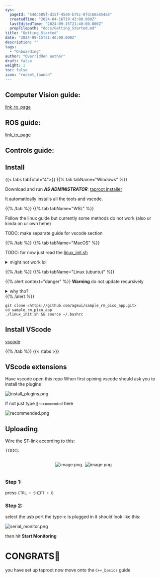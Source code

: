 ```yaml
---
sys:
  pageId: "54dc585f-d15f-45d0-b75c-8fdc66a854a8"
  createdTime: "2024-04-16T19:43:00.000Z"
  lastEditedTime: "2024-09-15T21:40:00.000Z"
  propFilepath: "docs/Getting_Started.md"
title: "Getting_Started"
date: "2024-09-15T21:40:00.000Z"
description: ""
tags:
  - "Onboarding"
author: "Overridden author"
draft: false
weight: 1
toc: false
icon: "rocket_launch"
---
```


## Computer Vision guide:

[link_to_page](86d45bc0-388b-4d26-8848-44f255f73d0e)

## ROS guide:

[link_to_page](3c76c1de-ec8f-46d6-8b0a-294005edc2d5)

## Controls guide:

## Install

{{< tabs tabTotal="4">}}
{{% tab tabName="Windows" %}}

Download and run _**AS ADMINISTRATOR**_: [taproot installer](https://github.com/Thornbots/TeachingFreshies/releases/tag/1.0)

It automatically installs all the tools and vscode.

{{% /tab %}}
{{% tab tabName="WSL" %}}

Follow the linux guide but currently some methods do not work (also ur kinda on ur own hehe)

TODO: make separate guide for vscode section

{{% /tab %}}
{{% tab tabName="MacOS" %}}

TODO: for now just read the [linux_init.sh](https://github.com/agmui/sample_rm_pico_app/blob/main/linux_init.sh)

<details>
<summary>might not work lol</summary>

`brew install libusb pkg-config`

Next install: [vscode](https://code.visualstudio.com/Download)

</details>

{{% /tab %}}
{{% tab tabName="Linux (ubuntu)" %}}

{{% alert context="danger" %}}
**Warning** do not update recursively
<details>
<summary>why tho?</summary>
There are some submodules that may go on for a while (like tinyusb) and I highly
recommend you don't need to get them.
If you want to see what submodules I update just look in `linux_init.sh`
</details>
{{% /alert %}}

```shell
git clone <https://github.com/agmui/sample_rm_pico_app.git>
cd sample_rm_pico_app
./linux_init.sh && source ~/.bashrc
```

## Install VScode

[vscode](https://code.visualstudio.com/Download)

{{% /tab %}}
{{< /tabs >}}

## VScode extensions

Have vscode open this repo
When first opining vscode should ask you to install the plugins

![install_plugins.png](https://prod-files-secure.s3.us-west-2.amazonaws.com/d518164a-d88e-44d1-a4ee-3adb3bd8bce0/89bd30f0-1825-4e77-867b-0a41ce370880/install_plugins.png?X-Amz-Algorithm=AWS4-HMAC-SHA256&X-Amz-Content-Sha256=UNSIGNED-PAYLOAD&X-Amz-Credential=ASIAZI2LB466UHXXRJ42%2F20250204%2Fus-west-2%2Fs3%2Faws4_request&X-Amz-Date=20250204T050755Z&X-Amz-Expires=3600&X-Amz-Security-Token=IQoJb3JpZ2luX2VjEA0aCXVzLXdlc3QtMiJHMEUCIQC%2Bo%2F0i85N32i84%2BWRKSQfUbiiEzmjjmf%2BbcpEcr97f7wIgWytrqVxb8JmsIRKy4shQoWT2cHV0EPZXIqxf80sRB%2Fcq%2FwMIJhAAGgw2Mzc0MjMxODM4MDUiDMZRtiemVsSiLQGKnSrcAyZTfeel1tNn%2FiiQgY%2FYpFINWOTbVvDhAqXK1GAkdpEl9uc2YAzHKFv5ULebnLs7Zy2DVcEI8nIwFPsQ%2F%2FPFA8lCTOU1g7MUsdusQFhEMbsUkc7BEZo4dwdaD1TT8rQpn3lir9lKYMy5OS9RkGlXYhjq0zyqIMUo6ACjBS%2Byt1TVXBQFf9hmsXGJj1zPkPj8kl%2BLy98RdjTbYo6%2FISujhmvqIcSSOGB1inumzI0zEBt5IVgJi2hV9HMm8lJ2hlOW%2BFixOsWX8JjpoVQkBRgKmkngUZSSEdIcFO10S%2F9ldKqRYZQwDkJ4V8lweQ%2FYGS8wTtpelELOmqmdkYwtz7PdBp1IxcVPfaJ0qnqhINKg9mD92hzwvSvabGCW5jqgKWTlUoVUWovbN6hgF3BJ06aK3NZSYuqsakZpkNddKq4%2FjDDj2WA8M6IoN%2BF9xjz2BFkQ3ipwDYXBRmyi%2FB9BltErwc3U%2FwacN%2FviXf6OwekJ90OxJVojwQ4WNUpFJv0cB3xqeAc6N%2FY%2B%2FI7UhduSfXh4cNeHPNiSCuifWTIQOEeq6qlT3RYGXDeLsgDCUl%2FIYqEfF9rY0tcrSjbpdvooCIXRhfAa9IeYZOJ5dO%2BHQm8wFBPb5YlGPMFCqGk7H83GMKjAhr0GOqUBOQTD%2B0fuafNBM9FCd8h8d6kU7r1xcweEtEu2k3CkBouHakb0lCzS4p%2FCDjoY5YEYYT3aShOth7AZ3SHrx1rvB7TXCN3%2F9s5dbm28BPjOpF66%2BX8QRsdTvpoeDaBo94j6G9W6BmKNM6ggFpjzWxILHe0L6zJM%2F8Wc76Zb1UXJtlGbQYWv6cJCLmmzu%2FwD9eQGBf4sSmh%2F%2FRwKzLKZVwXm6NvQqILN&X-Amz-Signature=893c7e613e558190db6d264ef16367f36695e79ee6ab104be4c02030e6c4f48c&X-Amz-SignedHeaders=host&x-id=GetObject)

If not just type `@recommended` here  

![recommended.png](https://prod-files-secure.s3.us-west-2.amazonaws.com/d518164a-d88e-44d1-a4ee-3adb3bd8bce0/61e661e9-5d85-4dfc-be0d-8d2097a5e793/recommended.png?X-Amz-Algorithm=AWS4-HMAC-SHA256&X-Amz-Content-Sha256=UNSIGNED-PAYLOAD&X-Amz-Credential=ASIAZI2LB466UHXXRJ42%2F20250204%2Fus-west-2%2Fs3%2Faws4_request&X-Amz-Date=20250204T050755Z&X-Amz-Expires=3600&X-Amz-Security-Token=IQoJb3JpZ2luX2VjEA0aCXVzLXdlc3QtMiJHMEUCIQC%2Bo%2F0i85N32i84%2BWRKSQfUbiiEzmjjmf%2BbcpEcr97f7wIgWytrqVxb8JmsIRKy4shQoWT2cHV0EPZXIqxf80sRB%2Fcq%2FwMIJhAAGgw2Mzc0MjMxODM4MDUiDMZRtiemVsSiLQGKnSrcAyZTfeel1tNn%2FiiQgY%2FYpFINWOTbVvDhAqXK1GAkdpEl9uc2YAzHKFv5ULebnLs7Zy2DVcEI8nIwFPsQ%2F%2FPFA8lCTOU1g7MUsdusQFhEMbsUkc7BEZo4dwdaD1TT8rQpn3lir9lKYMy5OS9RkGlXYhjq0zyqIMUo6ACjBS%2Byt1TVXBQFf9hmsXGJj1zPkPj8kl%2BLy98RdjTbYo6%2FISujhmvqIcSSOGB1inumzI0zEBt5IVgJi2hV9HMm8lJ2hlOW%2BFixOsWX8JjpoVQkBRgKmkngUZSSEdIcFO10S%2F9ldKqRYZQwDkJ4V8lweQ%2FYGS8wTtpelELOmqmdkYwtz7PdBp1IxcVPfaJ0qnqhINKg9mD92hzwvSvabGCW5jqgKWTlUoVUWovbN6hgF3BJ06aK3NZSYuqsakZpkNddKq4%2FjDDj2WA8M6IoN%2BF9xjz2BFkQ3ipwDYXBRmyi%2FB9BltErwc3U%2FwacN%2FviXf6OwekJ90OxJVojwQ4WNUpFJv0cB3xqeAc6N%2FY%2B%2FI7UhduSfXh4cNeHPNiSCuifWTIQOEeq6qlT3RYGXDeLsgDCUl%2FIYqEfF9rY0tcrSjbpdvooCIXRhfAa9IeYZOJ5dO%2BHQm8wFBPb5YlGPMFCqGk7H83GMKjAhr0GOqUBOQTD%2B0fuafNBM9FCd8h8d6kU7r1xcweEtEu2k3CkBouHakb0lCzS4p%2FCDjoY5YEYYT3aShOth7AZ3SHrx1rvB7TXCN3%2F9s5dbm28BPjOpF66%2BX8QRsdTvpoeDaBo94j6G9W6BmKNM6ggFpjzWxILHe0L6zJM%2F8Wc76Zb1UXJtlGbQYWv6cJCLmmzu%2FwD9eQGBf4sSmh%2F%2FRwKzLKZVwXm6NvQqILN&X-Amz-Signature=d8542c0aacb1d33bb2f5123e87adeeb3f3102fc20f39005b7dd807e5c1d525de&X-Amz-SignedHeaders=host&x-id=GetObject)

## Uploading

Wire the ST-link according to this:

TODO:

<div style="display: flex;flex-direction: row; column-gap:10px; max-width: 630px;justify-content: center;">
<div>

![image.png](https://prod-files-secure.s3.us-west-2.amazonaws.com/d518164a-d88e-44d1-a4ee-3adb3bd8bce0/210ecb78-1116-4d7b-b9b7-2292f66fa2c2/image.png?X-Amz-Algorithm=AWS4-HMAC-SHA256&X-Amz-Content-Sha256=UNSIGNED-PAYLOAD&X-Amz-Credential=ASIAZI2LB466RC5G6AQW%2F20250204%2Fus-west-2%2Fs3%2Faws4_request&X-Amz-Date=20250204T050756Z&X-Amz-Expires=3600&X-Amz-Security-Token=IQoJb3JpZ2luX2VjEA0aCXVzLXdlc3QtMiJHMEUCIDYC7EKhlvypmC7q2P8F06sZqmp5S6d6PfwHIC%2BWP3zkAiEAll18FpfJ17bKdQoCIm2KVKETtjyKCV7lrscCig1SBI0q%2FwMIJhAAGgw2Mzc0MjMxODM4MDUiDHz%2FWwzZkCFYOFTdbCrcAxErWCKq92vY8IiyObYIm6%2FVE0AH6YCVN%2FPR7uTKNCkggsdWmTy9IDbOqWVs4bud3sZ3ECfwzOoWaqwVDEQruuWSjXqhRKUXpI2%2FPSrgBkvpkl8Ay2oQLd%2BYxk%2Fsd4j0ocsmhOLf1%2B9t5FE4cphlbVXT2ElyjYe2rMlwIKruCSLOFEk7%2Bx1Ciky61ihNC%2By2D6mZ3q4yTLy304dj6hMPHQ4sGhmTmWm0hF5YbxtMX0HNr8yuIyBAArXQXllgcbE0YAd3U3gPkKU8HIgcNi8Q095Tfzeoc0oN1gaotjQoiE1Ak9Tkf3t0z1AsVLXG%2FA86WP3BbQ47ufnKnSiFeiO%2FPawXutduLOf0O6ybVhyplKhiG1CDhcdrHhFao%2B4YEBjEgPA1s2K%2B%2Bd7qV1wryD7WtkrqSJqPxfYl27%2Fy0gHYw4Uzg02lTdCI6pDWT6gr%2BfuAdizuuWf4nIOzvX9SwWBiQPnhomOA0cK3sVoH1i%2Bz%2B2jVjZ9%2FUbUhHDUBW6rmr%2FRoely90iJZ%2F20LRFzVwXwimZkdGi3pVP8EAsAflcZ37EZJLmyQdPioUKA66POgCgBU0EXHp%2BqqOdz0GRyd%2FFfz5u4vbxakxkKx4egfDcGZTqxnS3BfjFeZDJKln%2BfXMLHAhr0GOqUBG3ZJKw9JUwK8u29N9g%2FGWoM8gYR%2B49Hc3oXdL0kz7JeThXm4kYFpxbvl0UBrKov%2BTEN5WiyQaKnS7Ab5%2FFHP751UYKNRwvICHHUtY63vO4MjDeucTKr64bOSulOg6SowG4CV%2FY2D4ST2VyVX2pP0a%2FUYEw8d%2FLYEIyevnPftzIEboG%2BioL3MZ4VcpP6%2F7GaYmvavmBbKd5cZH9n%2FdXJkuVEjTQT6&X-Amz-Signature=4b1b23be992490608639563bc1f81dad98b8660d95483a5ee495a9b552a5858c&X-Amz-SignedHeaders=host&x-id=GetObject)

</div>
<div>

![image.png](https://prod-files-secure.s3.us-west-2.amazonaws.com/d518164a-d88e-44d1-a4ee-3adb3bd8bce0/33a0fd0f-8ca6-4a86-8e09-26e95ded1fff/image.png?X-Amz-Algorithm=AWS4-HMAC-SHA256&X-Amz-Content-Sha256=UNSIGNED-PAYLOAD&X-Amz-Credential=ASIAZI2LB466VANPH56S%2F20250204%2Fus-west-2%2Fs3%2Faws4_request&X-Amz-Date=20250204T050758Z&X-Amz-Expires=3600&X-Amz-Security-Token=IQoJb3JpZ2luX2VjEA0aCXVzLXdlc3QtMiJHMEUCIQDN8TRAfvoB7DJPAoo3g8SIXLY3K5vRBD5PGWHqhGnCsAIgT3tl6pO4%2Bkr3V1XFSBCFnMPpAGaoPZhkh5Pv4cPHijAq%2FwMIJhAAGgw2Mzc0MjMxODM4MDUiDFMT2pbmbMeFBPPjDircA6EVVlwshEHeuFKBUaWmYZJ6iKMSt%2F7sQhjv9fIRaC2soDLdGzfPERAqOw4%2B549vwzRnkzuGOgwQY77aVeTAkWO2LNbA8%2BfwtHHYpZRkRjGlbKKOJb3K69wcPuzgrAEUvYzL1mAl5sJEP9FtfSqN7RWKpu%2BJhkAxEbGJSHp%2Bg8A%2FusjTaEvgHd34ZFUkig%2BL%2Fa8Kwz%2B%2BD6PxDMLP9XrcWj%2BVLsyW6c%2FJ%2BQZSy0c4%2FLdCjDUWTPU02Y8hIzR8nQQQr5sG4UBVgGDwOj1mFnYTd%2FB3IgzxNYzkocJvH31cCQS4KstgWdl6Dm%2FLDnN18suX%2BEF%2FfWw4Fg9rgD7L2ICbqpLdBi%2FM4Wx%2BK6UW5HuhM6pKEiULnp0j5FnSscFm%2B2qSLK5fOqlxvuz%2BiYPgsuMC0wNAaFeRnrqZsQv2EvMjL0mq3AuZHXwru%2B5W0o1DK5zOpT8uZUgp%2BBen4blYCjkoZNbLjxWo0k3xIMsr6nKl7p%2Bc9q1Es4nfXCuz0xbTsYs7vq8ViuGefmPinOjteW6qMizeW4%2BNIOBX9OgbkiWKrg8TxB5n8oRdCMbzOmpWuqXqfw%2Fsxuy25P%2FIm4kkuNedNFqq4vYO5TMYZV22tY1zrKBXZyDNw96fq0KbrflvMNO%2Fhr0GOqUBWk%2BJ5gUavyU0VevcZw17LhoA5k2FIi729zqygb1R%2B8cJ9Zi3fic8u%2BLKdBF5m43%2FQzfHQwhRIN8RWk%2FzjpwN6ZdzTOuymIBVxBVV0T1%2BUayg1GpZZmn7vKCMzRvBVg%2BkgjImCMdft2eHxWLNckUvdKtDYfI957Ucu2m1pbcWJD9X9%2BZp1UGrZ8HzTdY7M%2FhN0Ycuh6rBsDtcw9kPx6RaP4FH8x2e&X-Amz-Signature=5c88e24669fb7757cc7ffe1e973c8914bbc1f94c5e1d0f4ba57d248352af0e6d&X-Amz-SignedHeaders=host&x-id=GetObject)

</div>
</div>

### Step 1:

press `CTRL + SHIFT + B`

### Step 2:

select the usb port the type-c is plugged in it should look like this:

![serial_monitor.png](https://prod-files-secure.s3.us-west-2.amazonaws.com/d518164a-d88e-44d1-a4ee-3adb3bd8bce0/f03f4774-05d4-4393-b6a0-d5efb6d315ab/serial_monitor.png?X-Amz-Algorithm=AWS4-HMAC-SHA256&X-Amz-Content-Sha256=UNSIGNED-PAYLOAD&X-Amz-Credential=ASIAZI2LB466UHXXRJ42%2F20250204%2Fus-west-2%2Fs3%2Faws4_request&X-Amz-Date=20250204T050755Z&X-Amz-Expires=3600&X-Amz-Security-Token=IQoJb3JpZ2luX2VjEA0aCXVzLXdlc3QtMiJHMEUCIQC%2Bo%2F0i85N32i84%2BWRKSQfUbiiEzmjjmf%2BbcpEcr97f7wIgWytrqVxb8JmsIRKy4shQoWT2cHV0EPZXIqxf80sRB%2Fcq%2FwMIJhAAGgw2Mzc0MjMxODM4MDUiDMZRtiemVsSiLQGKnSrcAyZTfeel1tNn%2FiiQgY%2FYpFINWOTbVvDhAqXK1GAkdpEl9uc2YAzHKFv5ULebnLs7Zy2DVcEI8nIwFPsQ%2F%2FPFA8lCTOU1g7MUsdusQFhEMbsUkc7BEZo4dwdaD1TT8rQpn3lir9lKYMy5OS9RkGlXYhjq0zyqIMUo6ACjBS%2Byt1TVXBQFf9hmsXGJj1zPkPj8kl%2BLy98RdjTbYo6%2FISujhmvqIcSSOGB1inumzI0zEBt5IVgJi2hV9HMm8lJ2hlOW%2BFixOsWX8JjpoVQkBRgKmkngUZSSEdIcFO10S%2F9ldKqRYZQwDkJ4V8lweQ%2FYGS8wTtpelELOmqmdkYwtz7PdBp1IxcVPfaJ0qnqhINKg9mD92hzwvSvabGCW5jqgKWTlUoVUWovbN6hgF3BJ06aK3NZSYuqsakZpkNddKq4%2FjDDj2WA8M6IoN%2BF9xjz2BFkQ3ipwDYXBRmyi%2FB9BltErwc3U%2FwacN%2FviXf6OwekJ90OxJVojwQ4WNUpFJv0cB3xqeAc6N%2FY%2B%2FI7UhduSfXh4cNeHPNiSCuifWTIQOEeq6qlT3RYGXDeLsgDCUl%2FIYqEfF9rY0tcrSjbpdvooCIXRhfAa9IeYZOJ5dO%2BHQm8wFBPb5YlGPMFCqGk7H83GMKjAhr0GOqUBOQTD%2B0fuafNBM9FCd8h8d6kU7r1xcweEtEu2k3CkBouHakb0lCzS4p%2FCDjoY5YEYYT3aShOth7AZ3SHrx1rvB7TXCN3%2F9s5dbm28BPjOpF66%2BX8QRsdTvpoeDaBo94j6G9W6BmKNM6ggFpjzWxILHe0L6zJM%2F8Wc76Zb1UXJtlGbQYWv6cJCLmmzu%2FwD9eQGBf4sSmh%2F%2FRwKzLKZVwXm6NvQqILN&X-Amz-Signature=c8c62898a4f6f1a12426662058fc39a03a5b76471b07e97d20fe25b1951e7e8c&X-Amz-SignedHeaders=host&x-id=GetObject)

then hit **Start Monitoring**

# CONGRATS🎉

you have set up taproot now move onto the `C++_basics` guide

